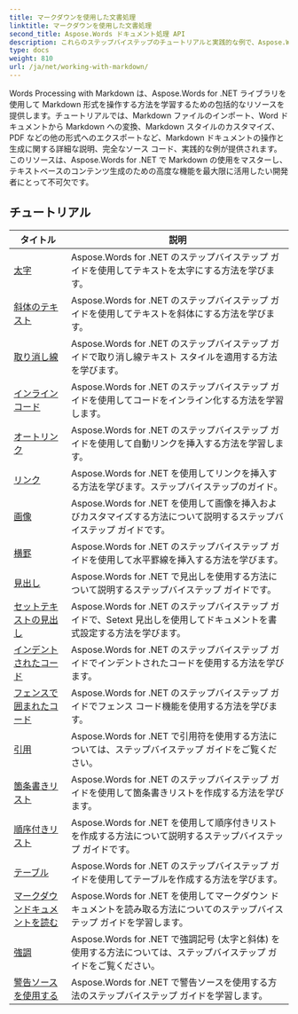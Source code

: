 ```yaml
---
title: マークダウンを使用した文書処理
linktitle: マークダウンを使用した文書処理
second_title: Aspose.Words ドキュメント処理 API
description: これらのステップバイステップのチュートリアルと実践的な例で、Aspose.Words for .NET を使用して Word ドキュメントで Markdown 構文を操作する方法を学びます。
type: docs
weight: 810
url: /ja/net/working-with-markdown/
---
```


Words Processing with Markdown は、Aspose.Words for .NET ライブラリを使用して Markdown 形式を操作する方法を学習するための包括的なリソースを提供します。チュートリアルでは、Markdown ファイルのインポート、Word ドキュメントから Markdown への変換、Markdown スタイルのカスタマイズ、PDF などの他の形式へのエクスポートなど、Markdown ドキュメントの操作と生成に関する詳細な説明、完全なソース コード、実践的な例が提供されます。このリソースは、Aspose.Words for .NET で Markdown の使用をマスターし、テキストベースのコンテンツ生成のための高度な機能を最大限に活用したい開発者にとって不可欠です。

 ## チュートリアル
| タイトル | 説明 |
| --- | --- |
| [太字](./bold-text/) | Aspose.Words for .NET のステップバイステップ ガイドを使用してテキストを太字にする方法を学びます。 |
| [斜体のテキスト](./italic-text/) | Aspose.Words for .NET のステップバイステップ ガイドを使用してテキストを斜体にする方法を学びます。 |
| [取り消し線](./strikethrough/) | Aspose.Words for .NET のステップバイステップ ガイドで取り消し線テキスト スタイルを適用する方法を学びます。 |
| [インラインコード](./inline-code/) | Aspose.Words for .NET のステップバイステップ ガイドを使用してコードをインライン化する方法を学習します。 |
| [オートリンク](./autolink/) | Aspose.Words for .NET のステップバイステップ ガイドを使用して自動リンクを挿入する方法を学習します。 |
| [リンク](./link/) | Aspose.Words for .NET を使用してリンクを挿入する方法を学びます。ステップバイステップのガイド。 |
| [画像](./image/) | Aspose.Words for .NET を使用して画像を挿入およびカスタマイズする方法について説明するステップバイステップ ガイドです。 |
| [横罫](./horizontal-rule/) | Aspose.Words for .NET のステップバイステップ ガイドを使用して水平罫線を挿入する方法を学びます。 |
| [見出し](./heading/) | Aspose.Words for .NET で見出しを使用する方法について説明するステップバイステップ ガイドです。 |
| [セットテキストの見出し](./setext-heading/) | Aspose.Words for .NET のステップバイステップ ガイドで、Setext 見出しを使用してドキュメントを書式設定する方法を学びます。 |
| [インデントされたコード](./indented-code/) | Aspose.Words for .NET のステップバイステップ ガイドでインデントされたコードを使用する方法を学びます。 |
| [フェンスで囲まれたコード](./fenced-code/) | Aspose.Words for .NET のステップバイステップ ガイドでフェンス コード機能を使用する方法を学びます。 |
| [引用](./quote/) | Aspose.Words for .NET で引用符を使用する方法については、ステップバイステップ ガイドをご覧ください。 |
| [箇条書きリスト](./bulleted-list/) | Aspose.Words for .NET のステップバイステップ ガイドを使用して箇条書きリストを作成する方法を学びます。 |
| [順序付きリスト](./ordered-list/) | Aspose.Words for .NET を使用して順序付きリストを作成する方法について説明するステップバイステップ ガイドです。 |
| [テーブル](./table/) | Aspose.Words for .NET のステップバイステップ ガイドを使用してテーブルを作成する方法を学びます。 |
| [マークダウンドキュメントを読む](./read-markdown-document/) | Aspose.Words for .NET を使用してマークダウン ドキュメントを読み取る方法についてのステップバイステップ ガイドを学習します。 |
| [強調](./emphases/) | Aspose.Words for .NET で強調記号 (太字と斜体) を使用する方法については、ステップバイステップ ガイドをご覧ください。 |
| [警告ソースを使用する](./use-warning-source/) | Aspose.Words for .NET で警告ソースを使用する方法のステップバイステップ ガイドを学習します。 |